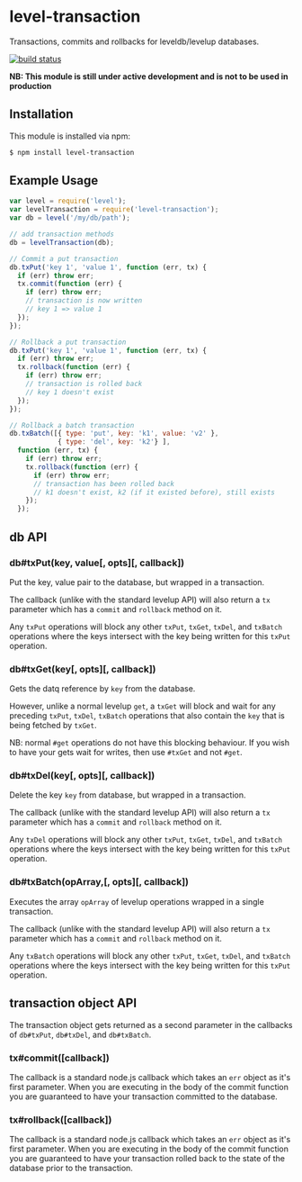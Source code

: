# level-transaction

Transactions, commits and rollbacks for leveldb/levelup databases.

[![build status](https://secure.travis-ci.org/eugeneware/level-transaction.png)](http://travis-ci.org/eugeneware/level-transaction)

**NB: This module is still under active development and is not to be used in production**

## Installation

This module is installed via npm:

``` bash
$ npm install level-transaction
```

## Example Usage

``` js
var level = require('level');
var levelTransaction = require('level-transaction');
var db = level('/my/db/path');

// add transaction methods
db = levelTransaction(db);

// Commit a put transaction
db.txPut('key 1', 'value 1', function (err, tx) {
  if (err) throw err;
  tx.commit(function (err) {
    if (err) throw err;
    // transaction is now written
    // key 1 => value 1
  });
});

// Rollback a put transaction
db.txPut('key 1', 'value 1', function (err, tx) {
  if (err) throw err;
  tx.rollback(function (err) {
    if (err) throw err;
    // transaction is rolled back
    // key 1 doesn't exist
  });
});

// Rollback a batch transaction
db.txBatch([{ type: 'put', key: 'k1', value: 'v2' },
            { type: 'del', key: 'k2'} ],
  function (err, tx) {
    if (err) throw err;
    tx.rollback(function (err) {
      if (err) throw err;
      // transaction has been rolled back
      // k1 doesn't exist, k2 (if it existed before), still exists
    });
  });
```

## db API

### db#txPut(key, value[, opts][, callback])

Put the key, value pair to the database, but wrapped in a transaction.

The callback (unlike with the standard levelup API) will also return a `tx`
parameter which has a `commit` and `rollback` method on it.

Any `txPut` operations will block any other `txPut`, `txGet`, `txDel`, and
`txBatch` operations where the keys intersect with the key being written for
this `txPut` operation.

### db#txGet(key[, opts][, callback])

Gets the datq reference by `key` from the database.

However, unlike a normal levelup `get`, a `txGet` will block and wait for
any preceding `txPut`, `txDel`, `txBatch` operations that also contain the
`key` that is being fetched by `txGet`.

NB: normal `#get` operations do not have this blocking behaviour. If you wish
to have your gets wait for writes, then use `#txGet` and not `#get`.

### db#txDel(key[, opts][, callback])

Delete the key `key` from database, but wrapped in a transaction.

The callback (unlike with the standard levelup API) will also return a `tx`
parameter which has a `commit` and `rollback` method on it.

Any `txDel` operations will block any other `txPut`, `txGet`, `txDel`, and
`txBatch` operations where the keys intersect with the key being written for
this `txPut` operation.

### db#txBatch(opArray,[, opts][, callback])

Executes the array `opArray` of levelup operations wrapped in a single
transaction.

The callback (unlike with the standard levelup API) will also return a `tx`
parameter which has a `commit` and `rollback` method on it.

Any `txBatch` operations will block any other `txPut`, `txGet`, `txDel`, and
`txBatch` operations where the keys intersect with the key being written for
this `txPut` operation.

## transaction object API

The transaction object gets returned as a second parameter in the callbacks of
`db#txPut`, `db#txDel`, and `db#txBatch`.

### tx#commit([callback])

The callback is a standard node.js callback which takes an `err` object as it's
first parameter. When you are executing in the body of the commit function
you are guaranteed to have your transaction committed to the database.

### tx#rollback([callback])

The callback is a standard node.js callback which takes an `err` object as it's
first parameter. When you are executing in the body of the commit function
you are guaranteed to have your transaction rolled back to the state of the
database prior to the transaction.
